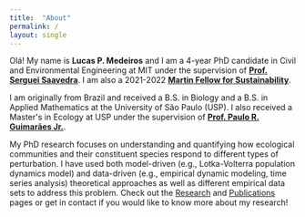 ```yaml
---
title:  "About"
permalink: /
layout: single
---
```


Olá! My name is **Lucas P. Medeiros** and I am a 4-year PhD candidate in Civil and Environmental Engineering at MIT under the supervision of [**Prof. Serguei Saavedra**](https://sites.google.com/site/sergueisaavedra/). I am also a 2021-2022 [**Martin Fellow for Sustainability**](https://martin-fellows.mit.edu/).

I am originally from Brazil and received a B.S. in Biology and a B.S. in Applied Mathematics at the University of São Paulo (USP). I also received a Master's in Ecology at USP under the supervision of [**Prof. Paulo R. Guimarães Jr.**](http://guimaraeslab.weebly.com/).

My PhD research focuses on understanding and quantifying how ecological communities and their constituent species respond to different types of perturbation. I have used both model-driven (e.g., Lotka-Volterra population dynamics model) and data-driven (e.g., empirical dynamic modeling, time series analysis) theoretical approaches as well as different empirical data sets to address this problem. Check out the [Research](https://lucaspdmedeiros.github.io/_pages/Research) and [Publications](https://lucaspdmedeiros.github.io/_pages/Publications) pages or get in contact if you would like to know more about my research!
